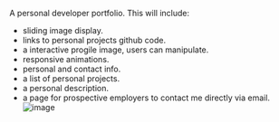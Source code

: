 A personal developer portfolio. This will include:
* sliding image display.
* links to personal projects github code.
* a interactive progile image, users can manipulate.
* responsive animations.
* personal and contact info.
* a list of personal projects.
* a personal description.
* a page for prospective employers to contact me directly via email.
![image](https://github.com/mlync87/celebrant-website/assets/112760708/4e46d67a-918f-4b2e-a7a3-44d8f613fa41)
